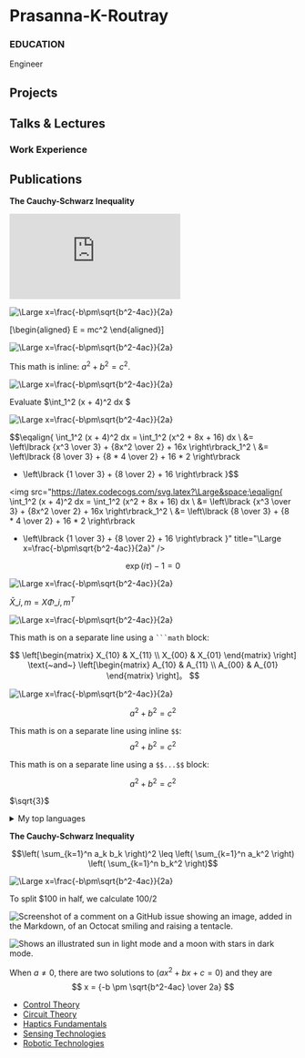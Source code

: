 # Prasanna-K-Routray

### EDUCATION
Engineer

## Projects

## Talks & Lectures

### Work Experience

## Publications

**The Cauchy-Schwarz Inequality**

![equation](http://www.sciweavers.org/tex2img.php?eq=1%2Bsin%28mc%5E2%29&bc=White&fc=Black&im=jpg&fs=12&ff=arev&edit=)

<img src="https://latex.codecogs.com/svg.latex?\Large&space;x=\frac{-b\pm\sqrt{b^2-4ac}}{2a}" title="\Large x=\frac{-b\pm\sqrt{b^2-4ac}}{2a}" />

\[\begin{aligned}
E = mc^2
\end{aligned}\]

<img src="https://latex.codecogs.com/svg.latex?\Large&space;E = mc^2" title="\Large x=\frac{-b\pm\sqrt{b^2-4ac}}{2a}" />

This math is inline: $`a^2+b^2=c^2`$.

<img src="https://latex.codecogs.com/svg.latex?\Large&space;a^2+b^2=c^2" title="\Large x=\frac{-b\pm\sqrt{b^2-4ac}}{2a}" />

Evaluate $\int_1^2 (x + 4)^2 dx $

<img src="https://latex.codecogs.com/svg.latex?\Large&space;\int_1^2 (x + 4)^2 dx" title="\Large x=\frac{-b\pm\sqrt{b^2-4ac}}{2a}" />
 
$$\eqalign{
\int_1^2 (x + 4)^2 dx = \int_1^2 (x^2 + 8x + 16) dx \\
  &= \left\lbrack {x^3 \over 3} + {8x^2 \over 2} + 16x \right\rbrack_1^2 \\
  &= \left\lbrack {8 \over 3} + {8 * 4 \over 2} + 16 * 2 \right\rbrack
   - \left\lbrack {1 \over 3} + {8 \over 2}  + 16  \right\rbrack
}$$

<img src="https://latex.codecogs.com/svg.latex?\Large&space;\eqalign{
\int_1^2 (x + 4)^2 dx = \int_1^2 (x^2 + 8x + 16) dx \\
  &= \left\lbrack {x^3 \over 3} + {8x^2 \over 2} + 16x \right\rbrack_1^2 \\
  &= \left\lbrack {8 \over 3} + {8 * 4 \over 2} + 16 * 2 \right\rbrack
   - \left\lbrack {1 \over 3} + {8 \over 2}  + 16  \right\rbrack
}" title="\Large x=\frac{-b\pm\sqrt{b^2-4ac}}{2a}" />


```math
\exp(i\tau) - 1 = 0
```

<img src="https://latex.codecogs.com/svg.latex?\Large&space;\exp(i\tau) - 1 = 0" title="\Large x=\frac{-b\pm\sqrt{b^2-4ac}}{2a}" />

$\bar{X}\_{i,m} = X \Phi\_{i,m}^T$

<img src="https://latex.codecogs.com/svg.latex?\Large&space;\bar{X}\_{i,m} = X \Phi\_{i,m}^T" title="\Large x=\frac{-b\pm\sqrt{b^2-4ac}}{2a}" />

This math is on a separate line using a ```` ```math ```` block:

$$
\left[\begin{matrix} X_{10} & X_{11} \\ X_{00} & X_{01} \end{matrix} \right]
\text{~and~}
\left[\begin{matrix} A_{10} & A_{11} \\ A_{00} & A_{01} \end{matrix} \right]。
$$

<img src="https://latex.codecogs.com/svg.latex?\Large&space;\left[\begin{matrix} X_{10} & X_{11} \\ X_{00} & X_{01} \end{matrix} \right]
\text{~and~}
\left[\begin{matrix} A_{10} & A_{11} \\ A_{00} & A_{01} \end{matrix} \right]。" title="\Large x=\frac{-b\pm\sqrt{b^2-4ac}}{2a}" />

```math
a^2+b^2=c^2
```

This math is on a separate line using inline `$$`: $$a^2+b^2=c^2$$

This math is on a separate line using a `$$...$$` block:

$$
a^2+b^2=c^2
$$

$`\sqrt{3}`$

<details>
<summary>My top languages</summary>

| Rank | Languages |
|-----:|-----------|
|     1| JavaScript|
|     2| Python    |
|     3| SQL       |

</details>

**The Cauchy-Schwarz Inequality**

```math
\left( \sum_{k=1}^n a_k b_k \right)^2 \leq \left( \sum_{k=1}^n a_k^2 \right) \left( \sum_{k=1}^n b_k^2 \right)
```

<img src="https://latex.codecogs.com/svg.latex?\Large&space;\left( \sum_{k=1}^n a_k b_k \right)^2 \leq \left( \sum_{k=1}^n a_k^2 \right) \left( \sum_{k=1}^n b_k^2 \right)" title="\Large x=\frac{-b\pm\sqrt{b^2-4ac}}{2a}" />

To split <span>$</span>100 in half, we calculate $100/2$


![Screenshot of a comment on a GitHub issue showing an image, added in the Markdown, of an Octocat smiling and raising a tentacle.](https://myoctocat.com/assets/images/base-octocat.svg)


<picture>
  <source media="(prefers-color-scheme: dark)" srcset="https://user-images.githubusercontent.com/25423296/163456776-7f95b81a-f1ed-45f7-b7ab-8fa810d529fa.png">
  <source media="(prefers-color-scheme: light)" srcset="https://user-images.githubusercontent.com/25423296/163456779-a8556205-d0a5-45e2-ac17-42d089e3c3f8.png">
  <img alt="Shows an illustrated sun in light mode and a moon with stars in dark mode." src="https://user-images.githubusercontent.com/25423296/163456779-a8556205-d0a5-45e2-ac17-42d089e3c3f8.png">
</picture>

When $a \ne 0$, there are two solutions to $(ax^2 + bx + c = 0)$ and they are 
$$ x = {-b \pm \sqrt{b^2-4ac} \over 2a} $$


* [Control Theory](ControlTheory.md)
* [Circuit Theory](CircuitTheory.md)
* [Haptics Fundamentals](HapticsFundamentals.md)
* [Sensing Technologies](SensingTechnologies.md)
* [Robotic Technologies](RoboticTechnologies.md)
